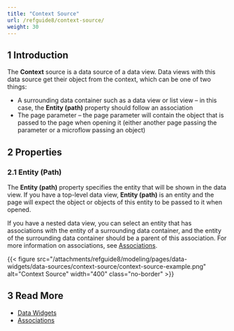 ```yaml
---
title: "Context Source"
url: /refguide8/context-source/
weight: 30
---
```


## 1 Introduction

The **Context** source is a data source of a data view. Data views with this data source get their object from the context, which can be one of two things:

* A surrounding data container such as a data view or list view – in this case, the **Entity (path)** property should follow an association 
* The page parameter – the page parameter will contain the object that is passed to the page when opening it (either another page passing the parameter or a microflow passing an object)

## 2 Properties

### 2.1 Entity (Path)

The **Entity (path)** property specifies the entity that will be shown in the data view. If you have a top-level data view, **Entity (path)** is an entity and the page will expect the object or objects of this entity to be passed to it when opened. 

If you have a nested data view, you can select an entity that has associations with the entity of a surrounding data container, and the entity of the surrounding data container should be a parent of this association. For more information on associations, see [Associations](/refguide8/associations/). 

{{< figure src="/attachments/refguide8/modeling/pages/data-widgets/data-sources/context-source/context-source-example.png" alt="Context Source"   width="400"  class="no-border" >}}

## 3 Read More

* [Data Widgets](/refguide8/data-widgets/)
* [Associations](/refguide8/associations/)
